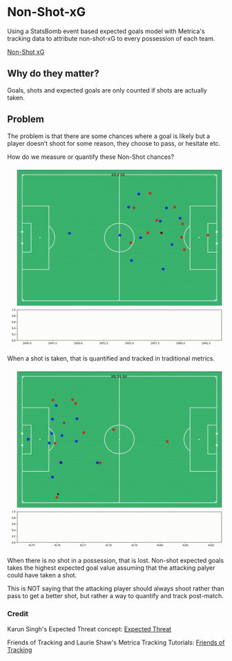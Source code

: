 # Non-Shot-xG
Using a StatsBomb event based expected goals model with Metrica's tracking data to attribute non-shot-xG to every possession of each team.

[Non-Shot xG](https://thelastmananalytics.home.blog/2021/01/03/28-quantifying-non-shot-chances/)

## Why do they matter?
Goals, shots and expected goals are only counted if shots are actually taken.

## Problem
The problem is that there are some chances where a goal is likely but a player doesn’t shoot for some reason, they choose to pass, or hesitate etc.

How do we measure or quantify these Non-Shot chances?

![](home_goal_2_example.gif)

When a shot is taken, that is quantified and tracked in traditional metrics.

![](home_attack_104460.gif)

When there is no shot in a possession, that is lost. Non-shot expected goals takes the highest expected goal value assuming that the attacking palyer could have taken a shot.

This is NOT saying that the attacking player should always shoot rather than pass to get a better shot, but rather a way to quantify and track post-match.

### Credit
Karun Singh's Expected Threat concept: [Expected Threat](https://karun.in/blog/expected-threat.html)

Friends of Tracking and Laurie Shaw's Metrica Tracking Tutorials: [Friends of Tracking](https://github.com/Friends-of-Tracking-Data-FoTD/LaurieOnTracking)
